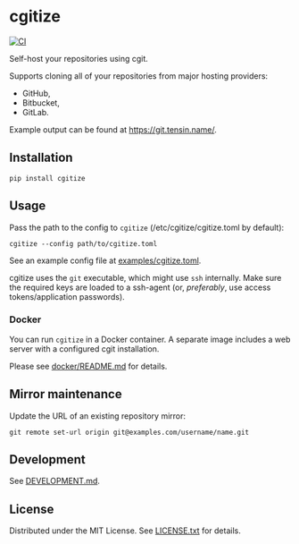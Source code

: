 cgitize
=======

[![CI](https://github.com/egor-tensin/cgitize/actions/workflows/ci.yml/badge.svg)](https://github.com/egor-tensin/cgitize/actions/workflows/ci.yml)

Self-host your repositories using cgit.

Supports cloning all of your repositories from major hosting providers:

* GitHub,
* Bitbucket,
* GitLab.

Example output can be found at https://git.tensin.name/.

Installation
------------

    pip install cgitize

Usage
-----

Pass the path to the config to `cgitize` (/etc/cgitize/cgitize.toml by
default):

    cgitize --config path/to/cgitize.toml

See an example config file at [examples/cgitize.toml].

cgitize uses the `git` executable, which might use `ssh` internally.
Make sure the required keys are loaded to a ssh-agent (or, _preferably_, use
access tokens/application passwords).

[examples/cgitize.toml]: examples/cgitize.toml

### Docker

You can run `cgitize` in a Docker container.
A separate image includes a web server with a configured cgit installation.

Please see [docker/README.md](docker/README.md) for details.

Mirror maintenance
------------------

Update the URL of an existing repository mirror:

    git remote set-url origin git@examples.com/username/name.git

Development
-----------

See [DEVELOPMENT.md](DEVELOPMENT.md).

License
-------

Distributed under the MIT License.
See [LICENSE.txt] for details.

[LICENSE.txt]: LICENSE.txt
